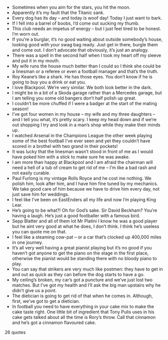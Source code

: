  - Sometimes when you aim for the stars, you hit the moon.
 - Apparently it’s my fault that the Titanic sank.
 - Every dog has its day – and today is woof day! Today I just want to bark.
 - If I fell into a barrel of boobs, I’d come out sucking my thumb.
 - This club needs an impetus of energy – but I just feel tired to be honest. I’m worn out.
 - If you’re a burglar, it’s no good waiting about outside somebody’s house, looking good with your swag bag ready. Just get in there, burgle them and come out. I don’t advocate that obviously, it’s just an analogy.
 - There was a spell in the second half when I took my heart off my sleeve and put it in my mouth.
 - My wife runs the house much better than I could so I think she could be a linesman or a referee or even a football manager and that’s the truth.
 - Roy Keane’s like a shark. He has those eyes. You don’t know if he is going to buy you a drink or eat you.
 - I love Blackpool. We’re very similar. We both look better in the dark.
 - I might be in a bit of a Skoda garage rather than a Mercedes garage, but I am telling you some old bangers don’t half polish up great.
 - I couldn’t be more chuffed if I were a badger at the start of the mating season!
 - I’ve got four women in my house – my wife and my three daughters – and I tell you what, it’s pretty scary. I keep my head down and if we’re out shopping I try and look in a man’s shop while they make their minds up.
 - I watched Arsenal in the Champions League the other week playing some of the best football I’ve ever seen and yet they couldn’t have scored in a brothel with two grand in their pockets!
 - It was lucky that the linesman wasn’t stood in front of me as I would have poked him with a stick to make sure he was awake.
 - I am more than happy at Blackpool and I am afraid the chairman will need a hell of a tub of cream to get rid of me – I’m like a bad rash and not easily curable.
 - Paul Furlong is my vintage Rolls Royce and he cost me nothing. We polish him, look after him, and I have him fine tuned by my mechanics. We take good care of him because we have to drive him every day, not just save him for weddings.
 - I feel like I’ve been on EastEnders all my life and now I’m playing King Lear.
 - He’s going to be what?! Oh for God’s sake. Sir David Beckham? You’re having a laugh. He’s just a good footballer with a famous bird.
 - Sepp Blatter and all of them lot Mr Platini I know he was a good player but he aint very good at what he does, I don’t think. I think he’s useless you can quote me on that.
 - I feel like a steaming cow-pat – or a car that’s clocked up 400,000 miles in one journey.
 - It’s all very well having a great pianist playing but it’s no good if you haven’t got anyone to get the piano on the stage in the first place, otherwise the pianist would be standing there with no bloody piano to play.
 - You can say that strikers are very much like postmen: they have to get in and out as quick as they can before the dog starts to have a go.
 - My ceiling’s broken, my car’s got a puncture and we’ve just lost two matches. But I’ve got my health and I’ll ask the big man upstairs why he didn’t give us a point.
 - The dietician is going to get rid of that when he comes in. Although, first, we’ve got to get a dietician.
 - In football you need to have everything in your cake mix to make the cake taste right. One little bit of ingredient that Tony Pulis uses in his cake gets talked about all the time is Rory’s throw. Call that cinnamon and he’s got a cinnamon flavoured cake.

26 quotes